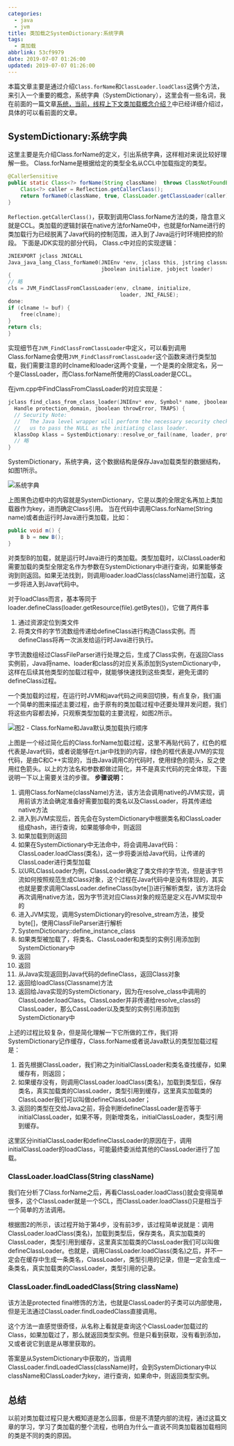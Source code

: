 ```yaml
---
categories:
  - java
  - jvm
title: 类加载之SystemDictionary:系统字典
tags:
  - 类加载
abbrlink: 53cf9979
date: 2019-07-07 01:26:00
updated: 2019-07-07 01:26:00
---
```

本篇文章主要是通过介绍`Class.forName`和`ClassLoader.loadClass`这俩个方法，来引入一个重要的概念，系统字典（SystemDictionary），这里会有一些名词，我在前面的一篇文章[系统，当前，线程上下文类加载概念介绍？](/archives/338e9034.html)中已经详细介绍过，具体的可以看前面的文章。

<!-- more -->
## SystemDictionary:系统字典

这里主要是先介绍Class.forName的定义，引出系统字典，这样相对来说比较好理解一些。
Class.forName是根据给定的类型全名从CCL中加载指定的类型。
``` java
@CallerSensitive
public static Class<?> forName(String className)  throws ClassNotFoundException {
    Class<?> caller = Reflection.getCallerClass();
    return forName0(className, true, ClassLoader.getClassLoader(caller), caller);
}
```
`Reflection.getCallerClass()`，获取到调用Class.forName方法的类，隐含意义就是CCL。类加载的逻辑封装在native方法forName0中，也就是forName进行的类加载行为已经脱离了Java代码的控制范围，进入到了Java运行时环境把控的阶段。
下面是JDK实现的部分代码， Class.c中对应的实现逻辑：
``` c
JNIEXPORT jclass JNICALL
Java_java_lang_Class_forName0(JNIEnv *env, jclass this, jstring classname,
                              jboolean initialize, jobject loader)
{
// 略
cls = JVM_FindClassFromClassLoader(env, clname, initialize,
                                    loader, JNI_FALSE);
done:
if (clname != buf) {
    free(clname);
}
return cls;
}
``` 

实现细节在`JVM_FindClassFromClassLoader`中定义，可以看到调用Class.forName会使用`JVM_FindClassFromClassLoader`这个函数来进行类型加载，我们需要注意的时clname和loader这两个变量，一个是类的全限定名，另一个是ClassLoader，而Class.forName所使用的ClassLoader是CCL。

在jvm.cpp中FindClassFromClassLoader的对应实现是：

``` c
jclass find_class_from_class_loader(JNIEnv* env, Symbol* name, jboolean init, Handle loader, 
  Handle protection_domain, jboolean throwError, TRAPS) {
  // Security Note:
  //   The Java level wrapper will perform the necessary security check allowing
  //   us to pass the NULL as the initiating class loader.
  klassOop klass = SystemDictionary::resolve_or_fail(name, loader, protection_domain, throwError != 0, CHECK_NULL);
  // 略
}
```

 SystemDictionary，系统字典，这个数据结构是保存Java加载类型的数据结构，如图1所示。

![系统字典](https://raw.githubusercontent.com/fengxiu/img/master/pandora-system-dictionary.png)

上图黑色边框中的内容就是SystemDictionary，它是以类的全限定名再加上类加载器作为key，进而确定Class引用。
当在代码中调用Class.forName(String name)或者由运行时Java进行类加载，比如：
``` java
public void m() {
    B b = new B();
}
```
对类型B的加载，就是运行时Java进行的类加载。类型加载时，以ClassLoader和需要加载的类型全限定名作为参数在SystemDictionary中进行查询，如果能够查询到则返回。如果无法找到，则调用loader.loadClass(className)进行加载，这一步将进入到Java代码中。

 对于loadClass而言，基本等同于loader.defineClass(loader.getResource(file).getBytes())，它做了两件事

 1. 通过资源定位到类文件
 2. 将类文件的字节流数组传递给defineClass进行构造Class实例。而defineClass将再一次派发给运行时Java进行执行。

 字节流数组经过ClassFileParser进行处理之后，生成了Class实例，在返回Class实例前，Java将name、loader和class的对应关系添加到SystemDictionary中，这样在后续其他类型的加载过程中，就能够快速找到这些类型，避免无谓的defineClass过程。

一个类加载的过程，在运行时JVM和java代码之间来回切换，有点复杂，我们画一个简单的图来描述主要过程，由于原有的类加载过程中还要处理并发问题，我们将这些内容都去掉，只观察类型加载的主要流程，如图2所示。


![图2 - Class.forName和Java默认类加载执行顺序](https://raw.githubusercontent.com/fengxiu/img/master/pandora-class-forname-and-java-code.png)

上图是一个经过简化后的Class.forName加载过程，这里不再贴代码了，红色的框代表是Java代码，或者说能够在rt.jar中找到的内容，绿色的框代表是JVM的实现代码，是由C和C++实现的，当由Java调用C的代码时，使用绿色的箭头，反之使用红色箭头。以上的方法名和参数都做过简化，并不是真实代码的完全体现，下面说明一下以上需要关注的步骤。
**步骤说明：**

1. 调用Class.forName(className)方法，该方法会调用native的JVM实现，调用前该方法会确定准备好需要加载的类名以及ClassLoader，将其传递给native方法
2. 进入到JVM实现后，首先会在SystemDictionary中根据类名和ClassLoader组成hash，进行查询，如果能够命中，则返回
3. 如果加载到则返回
4. 如果在SystemDictionary中无法命中，将会调用Java代码：ClassLoader.loadClass(类名)，这一步将委派给Java代码，让传递的ClassLoader进行类型加载
5. 以URLClassLoader为例，ClassLoader确定了类文件的字节流，但是该字节流如何按照规范生成Class对象，这个过程在Java代码中是没有体现的，其实也就是要求调用ClassLoader.defineClass(byte[])进行解析类型，该方法将会再次调用native方法，因为字节流对应Class对象的规范是定义在JVM实现中的
6. 进入JVM实现，调用SystemDictionary的resolve_stream方法，接受byte[]，使用ClassFileParser进行解析
7. SystemDictionary::define_instance_class
8. 如果类型被加载了，将类名、ClassLoader和类型的实例引用添加到SystemDictionary中
9. 返回
10. 返回
11. 从Java实现返回到Java代码的defineClass，返回Class对象
12. 返回给loadClass(Classname)方法
13. 返回给Java实现的SystemDictionary，因为在resolve_class中调用的ClassLoader.loadClass。ClassLoader并非传递给resolve_class的ClassLoader，那么CassLoader以及类型的实例引用添加到SystemDictionary中

上述的过程比较复杂，但是简化理解一下它所做的工作，我们将SystemDictionary记作缓存，Class.forName或者说Java默认的类型加载过程是：

1. 首先根据ClassLoader，我们称之为initialClassLoader和类名查找缓存，如果缓存有，则返回；
2. 如果缓存没有，则调用ClassLoader.loadClass(类名)，加载到类型后，保存类名，真实加载类的ClassLoader，类型引用到缓存，这里真实加载类的ClassLoader我们可以叫做defineClassLoader；
3. 返回的类型在交给Java之前，将会判断defineClassLoader是否等于initialClassLoader，如果不等，则新增类名，initialClassLoader，类型引用到缓存。

这里区分initialClassLoader和defineClassLoader的原因在于，调用initialClassLoader的loadClass，可能最终委派给其他的ClassLoader进行了加载。

### ClassLoader.loadClass(String className)

 我们在分析了Class.forName之后，再看ClassLoader.loadClass()就会变得简单很多，这个ClassLoader就是一个SCL，而ClassLoader.loadClass()只是相当于一个简单的方法调用。

 根据图2的所示，该过程开始于第4步，没有前3步，该过程简单说就是：调用ClassLoader.loadClass(类名)，加载到类型后，保存类名，真实加载类的ClassLoader，类型引用到缓存，这里真实加载类的ClassLoader我们可以叫做defineClassLoader。也就是，调用ClassLoader.loadClass(类名)之后，并不一定会在缓存中生成一条类名，ClassLoader，类型引用的记录，但是一定会生成一条类名，真实加载类的ClassLoader，类型引用的记录。

### ClassLoader.findLoadedClass(String className)

该方法是protected final修饰的方法，也就是ClassLoader的子类可以内部使用，但是无法通过ClassLoader.findLoadedClass直接调用。

 这个方法一直感觉很奇怪，从名称上看就是查询这个ClassLoader加载过的Class，如果加载过了，那么就返回类型实例。但是只看到获取，没有看到添加，又或者说它到底是从哪里获取的。
 
 答案是从SystemDictionary中获取的，当调用ClassLoader.findLoadedClass(className)时，会到SystemDictionary中以className和ClassLoader为key，进行查询，如果命中，则返回类型实例。

## 总结

以前对类加载过程只是大概知道是怎么回事，但是不清楚内部的流程，通过这篇文章的学习，学习了类加载的整个流程，也明白为什么一直说不同类加载器加载相同的类是不同的类的原因。
